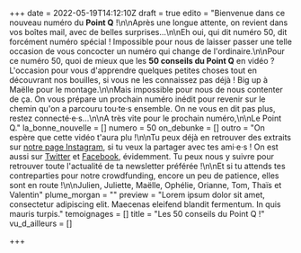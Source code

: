 +++
date = 2022-05-19T14:12:10Z
draft = true
edito = "Bienvenue dans ce nouveau numéro du **Point Q** !\n\nAprès une longue attente, on revient dans vos boîtes mail, avec de belles surprises...\n\nEh oui, qui dit numéro 50, dit forcément numéro spécial ! Impossible pour nous de laisser passer une telle occasion de vous concocter un numéro qui change de l'ordinaire.\n\nPour ce numéro 50, quoi de mieux que les **50 conseils du Point Q** en vidéo ? L'occasion pour vous d'apprendre quelques petites choses tout en découvrant nos bouilles, si vous ne les connaissez pas déjà ! Big up à Maëlle pour le montage.\n\nMais impossible pour nous de nous contenter de ça. On vous prépare un prochain numéro inédit pour revenir sur le chemin qu'on a parcouru tou·te·s ensemble. On ne vous en dit pas plus, restez connecté·e·s...\n\nA très vite pour le prochain numéro,\n\nLe Point Q."
la_bonne_nouvelle = []
numero = 50
on_debunke = []
outro = "On espère que cette vidéo t'aura plu !\n\nTu peux déjà en retrouver des extraits sur [notre page Instagram](https://www.instagram.com/lepoint.q/?hl=fr), si tu veux la partager avec tes ami·e·s ! On est aussi sur [Twitter](https://twitter.com/LePointQ) et [Facebook](https://www.facebook.com/lepointq.news/), évidemment. Tu peux nous y suivre pour retrouver toute l'actualité de ta newsletter préférée !\n\nEt si tu attends tes contreparties pour notre crowdfunding, encore un peu de patience, elles sont en route !\n\nJulien, Juliette, Maëlle, Ophélie, Orianne, Tom, Thaïs et Valentin"
plume_morgan = ""
preview = "Lorem ipsum dolor sit amet, consectetur adipiscing elit. Maecenas eleifend blandit fermentum. In quis mauris turpis."
temoignages = []
title = "Les 50 conseils du Point Q !"
vu_d_ailleurs = []

+++
